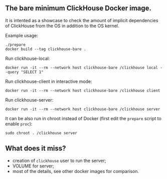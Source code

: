 ## The bare minimum ClickHouse Docker image.

It is intented as a showcase to check the amount of implicit dependencies of ClickHouse from the OS in addition to the OS kernel.

Example usage:

```
./prepare
docker build --tag clickhouse-bare .
```

Run clickhouse-local:
```
docker run -it --rm --network host clickhouse-bare /clickhouse local --query "SELECT 1"
```

Run clickhouse-client in interactive mode:
```
docker run -it --rm --network host clickhouse-bare /clickhouse client
```

Run clickhouse-server:
```
docker run -it --rm --network host clickhouse-bare /clickhouse server
```

It can be also run in chroot instead of Docker (first edit the `prepare` script to enable `proc`):

```
sudo chroot . /clickhouse server
```

## What does it miss?

- creation of `clickhouse` user to run the server;
- VOLUME for server;
- most of the details, see other docker images for comparison.
